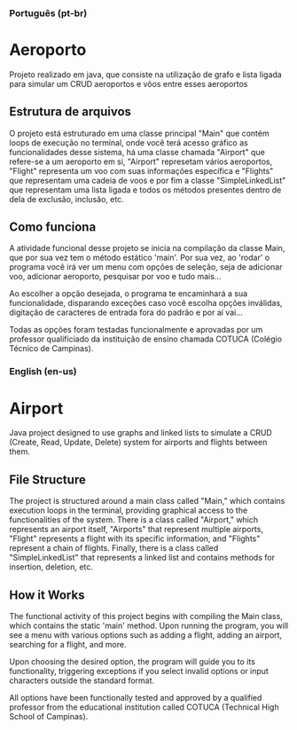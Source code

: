 ### Português (pt-br)
# Aeroporto
Projeto realizado em java, que consiste na utilização de grafo e lista ligada para simular um CRUD aeroportos e vôos entre esses aeroportos

## Estrutura de arquivos
O projeto está estruturado em uma classe principal "Main" que contém loops de execução no terminal, onde você terá acesso gráfico as funcionalidades desse sistema, 
há uma classe chamada "Airport" que refere-se a um aeroporto em si, "Airport" represetam vários aeroportos, "Flight" representa um voo com suas informações específica e "Flights" que 
representam uma cadeia de voos e por fim a classe "SimpleLinkedList" que representam uma lista ligada e todos os métodos presentes dentro de dela de exclusão, inclusão, etc. 

## Como funciona
A atividade funcional desse projeto se inicia na compilação da classe Main, que por sua vez tem o método estático 'main'. 
Por sua vez, ao 'rodar' o programa você irá ver um menu com opções de seleção, seja de adicionar voo, adicionar aeroporto, pesquisar por voo e tudo mais... 

Ao escolher a opção desejada, o programa te encaminhará a sua funcionalidade, disparando exceções caso você escolha opções inválidas, digitação de caracteres de entrada fora do padrão
e por aí vai...

Todas as opções foram testadas funcionalmente e aprovadas por um professor qualificiado da instituição de ensino chamada COTUCA (Colégio Técnico de Campinas).

### English (en-us)
# Airport
Java project designed to use graphs and linked lists to simulate a CRUD (Create, Read, Update, Delete) system for airports and flights between them.

## File Structure
The project is structured around a main class called "Main," which contains execution loops in the terminal, providing graphical access to the functionalities of the system. There is a class called "Airport," which represents an airport itself, "Airports" that represent multiple airports, "Flight" represents a flight with its specific information, and "Flights" represent a chain of flights. Finally, there is a class called "SimpleLinkedList" that represents a linked list and contains methods for insertion, deletion, etc.

## How it Works
The functional activity of this project begins with compiling the Main class, which contains the static 'main' method. Upon running the program, you will see a menu with various options such as adding a flight, adding an airport, searching for a flight, and more.

Upon choosing the desired option, the program will guide you to its functionality, triggering exceptions if you select invalid options or input characters outside the standard format.

All options have been functionally tested and approved by a qualified professor from the educational institution called COTUCA (Technical High School of Campinas).
